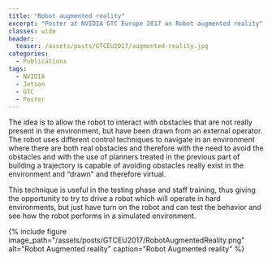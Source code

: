 ```yaml
---
title: "Robot augmented reality"
excerpt: "Poster at NVIDIA GTC Europe 2017 on Robot augmented reality"
classes: wide
header:
  teaser: /assets/posts/GTCEU2017/augmented-reality.jpg
categories:
  - Publications
tags:
  - NVIDIA
  - Jetson
  - GTC
  - Poster
---
```


The idea is to allow the robot to interact with obstacles that are not really present in the environment, but have been drawn from an external operator. The robot uses different control techniques to navigate in an environment where there are both real obstacles and therefore with the need to avoid the obstacles and with the use of planners treated in the previous part of building a trajectory is capable of avoiding obstacles really exist in the environment and “drawn” and therefore virtual.

This technique is useful in the testing phase and staff training, thus giving the opportunity to try to drive a robot which will operate in hard environments, but just have turn on the robot and can test the behavior and see how the robot performs in a simulated environment.

{% include figure image_path="/assets/posts/GTCEU2017/RobotAugmentedReality.png" alt="Robot Augmented reality" caption="Robot Augmented reality" %}